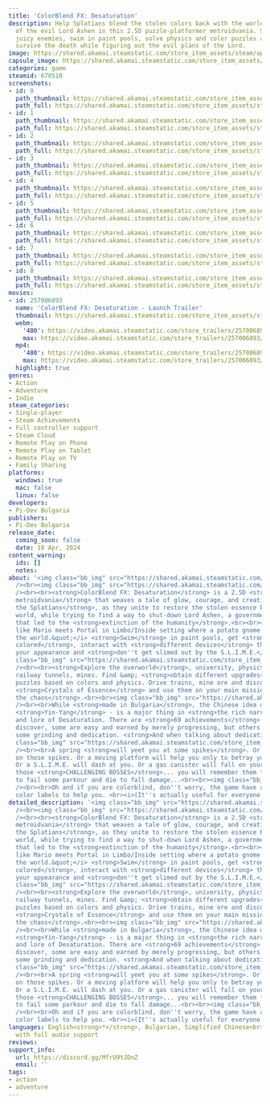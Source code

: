 ```yaml
---
title: 'ColorBlend FX: Desaturation'
description: Help Splatians blend the stolen colors back with the world and get rid
  of the evil Lord Ashen in this 2.5D puzzle-platformer metroidvania. Splat'n'stomp
  juicy enemies, swim in paint pools, solve physics and color puzzles and of course
  survive the death while figuring out the evil plans of the Lord.
image: https://shared.akamai.steamstatic.com/store_item_assets/steam/apps/670510/header.jpg?t=1732744824
capsule_image: https://shared.akamai.steamstatic.com/store_item_assets/steam/apps/670510/capsule_231x87.jpg?t=1732744824
categories: game
steamid: 670510
screenshots:
- id: 0
  path_thumbnail: https://shared.akamai.steamstatic.com/store_item_assets/steam/apps/670510/ss_515c87a89cac3cd64345b6cca4560ecf9bb1d805.600x338.jpg?t=1732744824
  path_full: https://shared.akamai.steamstatic.com/store_item_assets/steam/apps/670510/ss_515c87a89cac3cd64345b6cca4560ecf9bb1d805.1920x1080.jpg?t=1732744824
- id: 1
  path_thumbnail: https://shared.akamai.steamstatic.com/store_item_assets/steam/apps/670510/ss_b6ba7b03ba83b0b40d4d782133359a8706b7a0e6.600x338.jpg?t=1732744824
  path_full: https://shared.akamai.steamstatic.com/store_item_assets/steam/apps/670510/ss_b6ba7b03ba83b0b40d4d782133359a8706b7a0e6.1920x1080.jpg?t=1732744824
- id: 2
  path_thumbnail: https://shared.akamai.steamstatic.com/store_item_assets/steam/apps/670510/ss_07d4e06a4e6a3142a686bb24dbeb6b9158a262e8.600x338.jpg?t=1732744824
  path_full: https://shared.akamai.steamstatic.com/store_item_assets/steam/apps/670510/ss_07d4e06a4e6a3142a686bb24dbeb6b9158a262e8.1920x1080.jpg?t=1732744824
- id: 3
  path_thumbnail: https://shared.akamai.steamstatic.com/store_item_assets/steam/apps/670510/ss_1ae58d6a22c5f62e564331e538fed8e22c4fc307.600x338.jpg?t=1732744824
  path_full: https://shared.akamai.steamstatic.com/store_item_assets/steam/apps/670510/ss_1ae58d6a22c5f62e564331e538fed8e22c4fc307.1920x1080.jpg?t=1732744824
- id: 4
  path_thumbnail: https://shared.akamai.steamstatic.com/store_item_assets/steam/apps/670510/ss_4c95a71f007d16c91ad26e1082c6dc9f7c967cae.600x338.jpg?t=1732744824
  path_full: https://shared.akamai.steamstatic.com/store_item_assets/steam/apps/670510/ss_4c95a71f007d16c91ad26e1082c6dc9f7c967cae.1920x1080.jpg?t=1732744824
- id: 5
  path_thumbnail: https://shared.akamai.steamstatic.com/store_item_assets/steam/apps/670510/ss_dd471757bbe895924a89fc0f473d51b2f26c38eb.600x338.jpg?t=1732744824
  path_full: https://shared.akamai.steamstatic.com/store_item_assets/steam/apps/670510/ss_dd471757bbe895924a89fc0f473d51b2f26c38eb.1920x1080.jpg?t=1732744824
- id: 6
  path_thumbnail: https://shared.akamai.steamstatic.com/store_item_assets/steam/apps/670510/ss_f323a66b8ee8b4c43bc96a75ea38d9a1aa3816f2.600x338.jpg?t=1732744824
  path_full: https://shared.akamai.steamstatic.com/store_item_assets/steam/apps/670510/ss_f323a66b8ee8b4c43bc96a75ea38d9a1aa3816f2.1920x1080.jpg?t=1732744824
- id: 7
  path_thumbnail: https://shared.akamai.steamstatic.com/store_item_assets/steam/apps/670510/ss_725d2947a1ecea3f6ff8b76ca8a20eec8e36dc2c.600x338.jpg?t=1732744824
  path_full: https://shared.akamai.steamstatic.com/store_item_assets/steam/apps/670510/ss_725d2947a1ecea3f6ff8b76ca8a20eec8e36dc2c.1920x1080.jpg?t=1732744824
- id: 8
  path_thumbnail: https://shared.akamai.steamstatic.com/store_item_assets/steam/apps/670510/ss_a3c6fd113cd85a68549764f0a99ff843d21ba584.600x338.jpg?t=1732744824
  path_full: https://shared.akamai.steamstatic.com/store_item_assets/steam/apps/670510/ss_a3c6fd113cd85a68549764f0a99ff843d21ba584.1920x1080.jpg?t=1732744824
movies:
- id: 257006893
  name: 'ColorBlend FX: Desaturation - Launch Trailer'
  thumbnail: https://shared.akamai.steamstatic.com/store_item_assets/steam/apps/257006893/movie.293x165.jpg?t=1714260805
  webm:
    '480': https://video.akamai.steamstatic.com/store_trailers/257006893/movie480_vp9.webm?t=1714260805
    max: https://video.akamai.steamstatic.com/store_trailers/257006893/movie_max_vp9.webm?t=1714260805
  mp4:
    '480': https://video.akamai.steamstatic.com/store_trailers/257006893/movie480.mp4?t=1714260805
    max: https://video.akamai.steamstatic.com/store_trailers/257006893/movie_max.mp4?t=1714260805
  highlight: true
genres:
- Action
- Adventure
- Indie
steam_categories:
- Single-player
- Steam Achievements
- Full controller support
- Steam Cloud
- Remote Play on Phone
- Remote Play on Tablet
- Remote Play on TV
- Family Sharing
platforms:
  windows: true
  mac: false
  linux: false
developers:
- Pi-Dev Bulgaria
publishers:
- Pi-Dev Bulgaria
release_date:
  coming_soon: false
  date: 18 Apr, 2024
content_warning:
  ids: []
  notes:
about: '<img class="bb_img" src="https://shared.akamai.steamstatic.com/store_item_assets/steam/apps/670510/extras/CallToAction.png?t=1732744824"
  /><br><img class="bb_img" src="https://shared.akamai.steamstatic.com/store_item_assets/steam/apps/670510/extras/steam_desaturation.gif?t=1732744824"
  /><br><br><strong>ColorBlend FX: Desaturation</strong> is a 2.5D <strong>puzzle-platformer
  metroidvania</strong> that weaves a tale of glow, courage, and creativity. <strong>Join
  the Splatians</strong>, as they unite to restore the stolen essence back to their
  world, while trying to find a way to shut-down Lord Ashen, a government project
  that led to the <strong>extinction of the humanity</strong>.<br><br><i>&quot;Think
  like Mario meets Portal in Limbo/Inside setting where a potato gnome have to save
  the world.&quot;</i> <strong>Swim</strong> in paint pools, get <strong>yourself
  colored</strong>, interact with <strong>different devices</strong> that react to
  your appearance and <strong>don''t get slimed out by the S.L.I.M.E.</strong><br><br><img
  class="bb_img" src="https://shared.akamai.steamstatic.com/store_item_assets/steam/apps/670510/extras/HOURS.png?t=1732744824"
  /><br><br><strong>Explore the overworld</strong>, university, physics research facility,
  railway tunnels, mines. Find &amp; <strong>obtain different upgrades</strong>, solve
  puzzles based on colors and physics. Drive trains, mine ore and discover the magical
  <strong>Crystals of Essence</strong> and use them on your main mission to <strong>recover
  the chaos</strong>.<br><br><img class="bb_img" src="https://shared.akamai.steamstatic.com/store_item_assets/steam/apps/670510/extras/ACHIEVEMENTS.png?t=1732744824"
  /><br><br>While <strong>made in Bulgaria</strong>, the Chinese idea of balance -
  <strong>Yin-Yang</strong> - is a major thing in <strong>the rich narrative story</strong>
  and lore of Desaturation. There are <strong>69 achievements</strong> for you to
  discover, some are easy and earned by merely progressing, but others will require
  some grinding and dedication. <strong>And when talking about dedication...</strong><br><br><img
  class="bb_img" src="https://shared.akamai.steamstatic.com/store_item_assets/steam/apps/670510/extras/YOU-WILL-DIE.png?t=1732744824"
  /><br><br>A spring <strong>will yeet you at some spikes</strong>. Or you will fall
  on those spikes. Or a moving platform will help you only to betray you at the end.
  Or a S.L.I.M.E. will dash at you. Or a gas canister will fall on your head. And
  those <strong>CHALLENGING BOSSES</strong>... you will remember them for sure! Only
  to fail some parkour and die to fall damage...<br><br><img class="bb_img" src="https://shared.akamai.steamstatic.com/store_item_assets/steam/apps/670510/extras/Steam_Deck_Desaturation.png?t=1732744824"
  /><br><br>Oh and if you are colorblind, don''t worry, the game have a mode with
  color labels to help you. <br><i>(It''s actually useful for everyone too)</i>'
detailed_description: '<img class="bb_img" src="https://shared.akamai.steamstatic.com/store_item_assets/steam/apps/670510/extras/CallToAction.png?t=1732744824"
  /><br><img class="bb_img" src="https://shared.akamai.steamstatic.com/store_item_assets/steam/apps/670510/extras/steam_desaturation.gif?t=1732744824"
  /><br><br><strong>ColorBlend FX: Desaturation</strong> is a 2.5D <strong>puzzle-platformer
  metroidvania</strong> that weaves a tale of glow, courage, and creativity. <strong>Join
  the Splatians</strong>, as they unite to restore the stolen essence back to their
  world, while trying to find a way to shut-down Lord Ashen, a government project
  that led to the <strong>extinction of the humanity</strong>.<br><br><i>&quot;Think
  like Mario meets Portal in Limbo/Inside setting where a potato gnome have to save
  the world.&quot;</i> <strong>Swim</strong> in paint pools, get <strong>yourself
  colored</strong>, interact with <strong>different devices</strong> that react to
  your appearance and <strong>don''t get slimed out by the S.L.I.M.E.</strong><br><br><img
  class="bb_img" src="https://shared.akamai.steamstatic.com/store_item_assets/steam/apps/670510/extras/HOURS.png?t=1732744824"
  /><br><br><strong>Explore the overworld</strong>, university, physics research facility,
  railway tunnels, mines. Find &amp; <strong>obtain different upgrades</strong>, solve
  puzzles based on colors and physics. Drive trains, mine ore and discover the magical
  <strong>Crystals of Essence</strong> and use them on your main mission to <strong>recover
  the chaos</strong>.<br><br><img class="bb_img" src="https://shared.akamai.steamstatic.com/store_item_assets/steam/apps/670510/extras/ACHIEVEMENTS.png?t=1732744824"
  /><br><br>While <strong>made in Bulgaria</strong>, the Chinese idea of balance -
  <strong>Yin-Yang</strong> - is a major thing in <strong>the rich narrative story</strong>
  and lore of Desaturation. There are <strong>69 achievements</strong> for you to
  discover, some are easy and earned by merely progressing, but others will require
  some grinding and dedication. <strong>And when talking about dedication...</strong><br><br><img
  class="bb_img" src="https://shared.akamai.steamstatic.com/store_item_assets/steam/apps/670510/extras/YOU-WILL-DIE.png?t=1732744824"
  /><br><br>A spring <strong>will yeet you at some spikes</strong>. Or you will fall
  on those spikes. Or a moving platform will help you only to betray you at the end.
  Or a S.L.I.M.E. will dash at you. Or a gas canister will fall on your head. And
  those <strong>CHALLENGING BOSSES</strong>... you will remember them for sure! Only
  to fail some parkour and die to fall damage...<br><br><img class="bb_img" src="https://shared.akamai.steamstatic.com/store_item_assets/steam/apps/670510/extras/Steam_Deck_Desaturation.png?t=1732744824"
  /><br><br>Oh and if you are colorblind, don''t worry, the game have a mode with
  color labels to help you. <br><i>(It''s actually useful for everyone too)</i>'
languages: English<strong>*</strong>, Bulgarian, Simplified Chinese<br><strong>*</strong>languages
  with full audio support
reviews:
support_info:
  url: https://discord.gg/MfrU9tJDnZ
  email: ''
tags:
- action
- adventure
---
```

